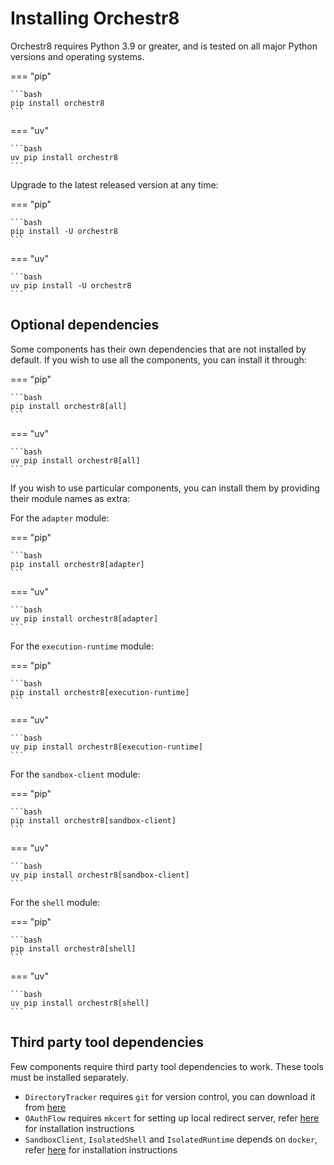 # Installing Orchestr8

Orchestr8 requires Python 3.9 or greater, and is tested on all major Python versions and operating systems.

=== "pip"

    ```bash
    pip install orchestr8
    ```

=== "uv"

    ```bash
    uv pip install orchestr8
    ```

Upgrade to the latest released version at any time:

=== "pip"

    ```bash
    pip install -U orchestr8
    ```

=== "uv"

    ```bash
    uv pip install -U orchestr8
    ```

## Optional dependencies

Some components has their own dependencies that are not installed by default.
If you wish to use all the components, you can install it through:

=== "pip"

    ```bash
    pip install orchestr8[all]
    ```

=== "uv"

    ```bash
    uv pip install orchestr8[all]
    ```

If you wish to use particular components, you can install them by providing their module names as extra:

For the `adapter` module:

=== "pip"

    ```bash
    pip install orchestr8[adapter]
    ```

=== "uv"

    ```bash
    uv pip install orchestr8[adapter]
    ```

For the `execution-runtime` module:

=== "pip"

    ```bash
    pip install orchestr8[execution-runtime]
    ```

=== "uv"

    ```bash
    uv pip install orchestr8[execution-runtime]
    ```

For the `sandbox-client` module:

=== "pip"

    ```bash
    pip install orchestr8[sandbox-client]
    ```

=== "uv"

    ```bash
    uv pip install orchestr8[sandbox-client]
    ```

For the `shell` module:

=== "pip"

    ```bash
    pip install orchestr8[shell]
    ```

=== "uv"

    ```bash
    uv pip install orchestr8[shell]
    ```

## Third party tool dependencies

Few components require third party tool dependencies to work. These tools must be installed separately.

- `DirectoryTracker` requires `git` for version control, you can download it from [here](https://git-scm.com/downloads)
- `OAuthFlow` requires `mkcert` for setting up local redirect server, refer [here](https://github.com/FiloSottile/mkcert?tab=readme-ov-file#installation) for installation instructions
- `SandboxClient`, `IsolatedShell` and `IsolatedRuntime` depends on `docker`, refer [here](https://docs.docker.com/engine/install/) for installation instructions
